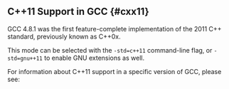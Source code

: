 ## C++11 Support in GCC {#cxx11}

GCC 4.8.1 was the first feature-complete implementation of the 2011 C++ standard, previously known as C++0x.

This mode can be selected with the `-std=c++11` command-line flag, or `-std=gnu++11` to enable GNU extensions as well.

For information about C++11 support in a specific version of GCC, please see:





